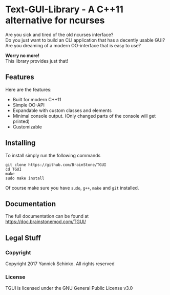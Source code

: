 # Text-GUI-Library - A C++11 alternative for ncurses

Are you sick and tired of the old ncurses interface?<br />
Do you just want to build an CLI application that has a decently usable GUI?<br />
Are you dreaming of a modern OO-interface that is easy to use?

**Worry no more!**<br />
This library provides just that!

## Features

Here are the features:
- Built for modern C++11
- Simple OO-API
- Expandable with custom classes and elements
- Minimal console output. (Only changed parts of the console will get printed)
- Customizable

## Installing

To install simply run the following commands

    git clone https://github.com/BrainStone/TGUI
    cd TGUI
    make
    sudo make install

Of course make sure you have `sudo`, `g++`, `make` and `git` installed.

## Documentation

The full documentation can be found at https://doc.brainstonemod.com/TGUI/

## Legal Stuff

### Copyright
Copyright 2017 Yannick Schinko. All rights reserved

### License
TGUI is licensed under the GNU General Public License v3.0
